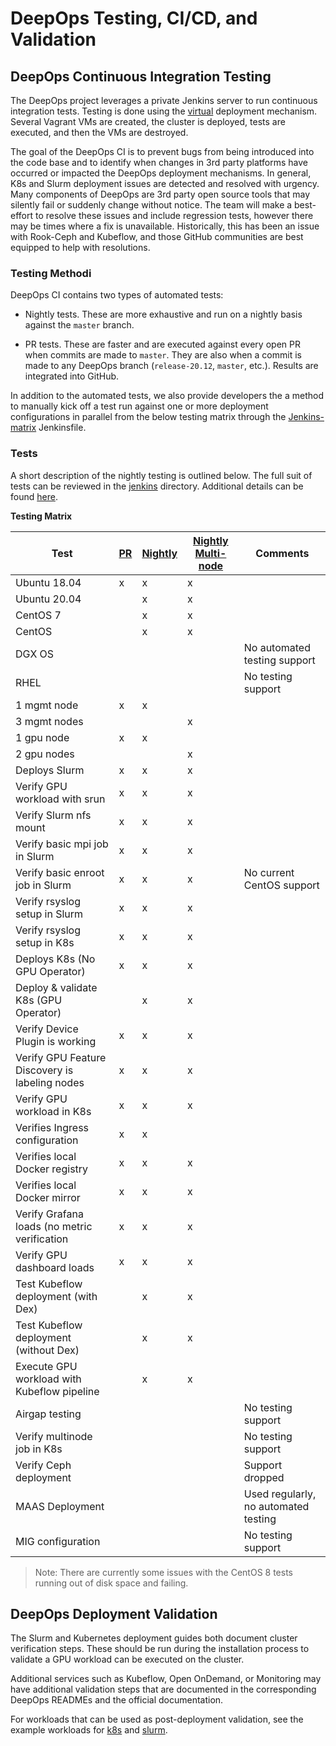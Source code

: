 # DeepOps Testing, CI/CD, and Validation

## DeepOps Continuous Integration Testing

The DeepOps project leverages a private Jenkins server to run continuous integration tests. Testing is done using the [virtual](../../virtual) deployment mechanism. Several Vagrant VMs are created, the cluster is deployed, tests are executed, and then the VMs are destroyed. 

The goal of the DeepOps CI is to prevent bugs from being introduced into the code base and to identify when changes in 3rd party platforms have occurred or impacted the DeepOps deployment mechanisms. In general, K8s and Slurm deployment issues are detected and resolved with urgency. Many components of DeepOps are 3rd party open source tools that may silently fail or suddenly change without notice. The team will make a best-effort to resolve these issues and include regression tests, however there may be times where a fix is unavailable. Historically, this has been an issue with Rook-Ceph and Kubeflow, and those GitHub communities are best equipped to help with resolutions. 

### Testing Methodi

DeepOps CI contains two types of automated tests:

* Nightly tests. These are more exhaustive and run on a nightly basis against the `master` branch.

* PR tests. These are faster and are executed against every open PR when commits are made to `master`. They are also when a commit is made to any DeepOps branch (`release-20.12`, `master`, etc.). Results are integrated into GitHub.

In addition to the automated tests, we also provide developers the a method to manually kick off a test run against one or more deployment configurations in parallel from the below testing matrix through the [Jenkins-matrix](../../workloads/jenkins/Jenkinsfile-matrix) Jenkinsfile.

### Tests

A short description of the nightly testing is outlined below. The full suit of tests can be reviewed in the [jenkins](../../workloads/jenkins) directory. Additional details can be found [here](../../workloads/jenkins/README.md).


**Testing Matrix**

| Test | [PR](../../workloads/jenkins/Jenkinsfile) | [Nightly](../../workloads/jenkins/Jenkinsfile-nightly) | [Nightly Multi-node](../../workloads/jenkins/Jenkinsfile-multi-nightly) | Comments |
| --- | --- | --- | --- | --- |
| Ubuntu 18.04 | x | x | x | |
| Ubuntu 20.04 | | x | x | |
| CentOS 7 | | x | x | |
| CentOS | | x | x | |
| DGX OS | | | | No automated testing support |
| RHEL | | | | No testing support |
| 1 mgmt node | x | x | | |
| 3 mgmt nodes | | | x | |
| 1 gpu node | x | x | | |
| 2 gpu nodes | | | x | |
| Deploys Slurm | x | x | x | |
| Verify GPU workload with srun | x | x | x |
| Verify Slurm nfs mount | x | x | x | |
| Verify basic mpi job in Slurm | x | x | x | |
| Verify basic enroot job in Slurm | x | x | x | No current CentOS support |
| Verify rsyslog setup in Slurm | x | x | x | |
| Verify rsyslog setup in K8s | x | x | x | |
| Deploys K8s (No GPU Operator) | x | x | x | |
| Deploy & validate K8s (GPU Operator) | | x | x | |
| Verify Device Plugin is working | x | x | x |
| Verify GPU Feature Discovery is labeling nodes | x | x | x |
| Verify GPU workload in K8s | x | x | x |
| Verifies Ingress configuration | x | x |
| Verifies local Docker registry | x | x | x |
| Verifies local Docker mirror | x | x | x |
| Verify Grafana loads (no metric verification | x | x | x |
| Verify GPU dashboard loads | x | x | x |
| Test Kubeflow deployment (with Dex) | | x | x |
| Test Kubeflow deployment (without Dex) | | x | x |
| Execute GPU workload with Kubeflow pipeline | | x | x |
| Airgap testing | | | | No testing support
| Verify multinode job in K8s | | | | No testing support
| Verify Ceph deployment | | | | Support dropped
| MAAS Deployment | | | | Used regularly, no automated testing
| MIG configuration | | | | No testing support

> Note: There are currently some issues with the CentOS 8 tests running out of disk space and failing.

## DeepOps Deployment Validation

The Slurm and Kubernetes deployment guides both document cluster verification steps. These should be run during the installation process to validate a GPU workload can be executed on the cluster.

Additional services such as Kubeflow, Open OnDemand, or Monitoring may have additional validation steps that are documented in the corresponding DeepOps READMEs and the official documentation.

For workloads that can be used as post-deployment validation, see the example workloads for [k8s]( ../../workloads/examples/k8s/) and [slurm]( ../../workloads/examples/slurm).
